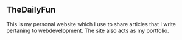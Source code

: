 ## TheDailyFun

This is my personal website which I use to share articles that I write pertaning to webdevelopment.  The site also acts as my portfolio. 